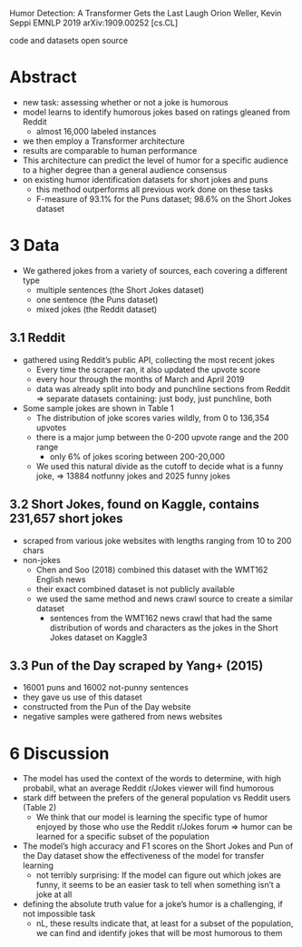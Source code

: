 Humor Detection: A Transformer Gets the Last Laugh
Orion Weller, Kevin Seppi
EMNLP 2019 arXiv:1909.00252 [cs.CL]

code and datasets open source

# Abstract

* new task: assessing whether or not a joke is humorous
* model learns to identify humorous jokes based on ratings gleaned from Reddit
  * almost 16,000 labeled instances
* we then employ a Transformer architecture
* results are comparable to human performance
* This architecture can predict the level of humor for a specific audience to a
  higher degree than a general audience consensus
* on existing humor identification datasets for short jokes and puns
  * this method outperforms all previous work done on these tasks
  * F-measure of 93.1% for the Puns dataset; 98.6% on the Short Jokes dataset

# 3 Data

* We gathered jokes from a variety of sources, each covering a different type
  * multiple sentences (the Short Jokes dataset)
  * one sentence (the Puns dataset)
  * mixed jokes (the Reddit dataset)

## 3.1 Reddit

* gathered using Reddit’s public API, collecting the most recent jokes
  * Every time the scraper ran, it also updated the upvote score
  * every hour through the months of March and April 2019
  * data was already split into body and punchline sections from Reddit
  => separate datasets containing: just body, just punchline, both
* Some sample jokes are shown in Table 1
  * The distribution of joke scores varies wildly, from 0 to 136,354 upvotes
  * there is a major jump between the 0-200 upvote range and the 200 range
    * only 6% of jokes scoring between 200-20,000
  * We used this natural divide as the cutoff to decide what is a funny joke,
    => 13884 notfunny jokes and 2025 funny jokes

## 3.2 Short Jokes, found on Kaggle, contains 231,657 short jokes

* scraped from various joke websites with lengths ranging from 10 to 200 chars
* non-jokes
  * Chen and Soo (2018) combined this dataset with the WMT162 English news
  * their exact combined dataset is not publicly available
  * we used the same method and news crawl source to create a similar dataset
    * sentences from the WMT162 news crawl that had the same distribution of
      words and characters as the jokes in the Short Jokes dataset on Kaggle3

## 3.3 Pun of the Day scraped by Yang+ (2015)

* 16001 puns and 16002 not-punny sentences
* they gave us use of this dataset
* constructed from the Pun of the Day website
* negative samples were gathered from news websites

# 6 Discussion

* The model has used the context of the words to determine, with high probabil,
  what an average Reddit r/Jokes viewer will find humorous
* stark diff between the prefers of the general population vs Reddit users
  (Table 2)
  * We think that our model is learning the specific type of humor
    enjoyed by those who use the Reddit r/Jokes forum
  => humor can be learned for a specific subset of the population
* The model’s high accuracy and F1 scores on the Short Jokes and Pun of the Day
  dataset show the effectiveness of the model for transfer learning
  * not terribly surprising: If the model can figure out which jokes are funny,
    it seems to be an easier task to tell when something isn’t a joke at all
* defining the absolute truth value for a joke’s humor is a challenging,
  if not impossible task
  * nL, these results indicate that, at least for a subset of the population,
    we can find and identify jokes that will be most humorous to them
